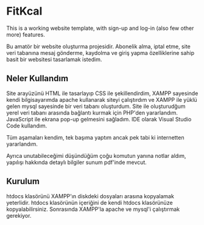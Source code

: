 # FitKcal
This is a working website template, with sign-up and log-in (also few other more) features.

Bu amatör bir website oluşturma projesidir. Abonelik alma, iptal etme, site veri tabanına mesaj gönderme, kaydolma ve giriş yapma özelliklerine sahip basit bir websitesi tasarlamak istedim.

## Neler Kullandım
Site arayüzünü HTML ile tasarlayıp CSS ile şekillendirdim, XAMPP sayesinde kendi bilgisayarımda apache kullanarak siteyi çalıştırdım ve XAMPP ile yüklü gelen mysql sayesinde bir veri tabanı oluşturdum. Site ile oluşturudğum yerel veri tabanı arasında bağlantı kurmak için PHP'den yararlandım. JavaScript ile ekrana pop-up gelmesini sağladım. IDE olarak Visual Studio Code kullandım.

Tüm aşamaları kendim, tek başıma yaptım ancak pek tabi ki internetten yararlandım.

Ayrıca unutabileceğimi düşündüğüm çoğu komutun yanına notlar aldım, yapılışı hakkında detaylı bilgiler sunum pdf'inde mevcut.

## Kurulum
htdocs klasörünü XAMPP'ın diskdeki dosyaları arasına kopyalamak yeterlidir. htdocs klasörünün içeriğini de kendi htdocs klasörünüze kopyalabilirsiniz. Sonrasında XAMPP'la apache ve mysql'i çalıştırmak gerekiyor.
